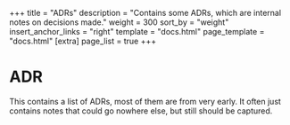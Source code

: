 +++
title = "ADRs"
description = "Contains some ADRs, which are internal notes on decisions made."
weight = 300
sort_by = "weight"
insert_anchor_links = "right"
template = "docs.html"
page_template = "docs.html"
[extra]
page_list = true
+++

# ADR

This contains a list of ADRs, most of them are from very early. It
often just contains notes that could go nowhere else, but still should
be captured.
